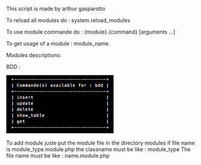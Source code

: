 This script is made by arthur gasparotto


To reload all modules do : system.reload_modules

To use module commande do : {module}.{command} [arguments ...]

To get usage of a module : module_name.

Modules descriptions:

BDD : 

![Alt text](/img/bdd_screen.png?raw=true "Optional Title")



































To add module juste put the module file in the directory modules
if file name is module_type.module.php
the classname must be like : module_type
The file name must be like : name.module.php